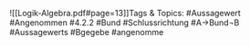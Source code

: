 
![[Logik-Algebra.pdf#page=13]]Tags & Topics:
   #Aussagewert
   #Angenommen
   #4.2.2
   #Bund
   #Schlussrichtung
   #A→Bund¬B
   #Aussagewerts
   #Bgegebe
   #angenomme
